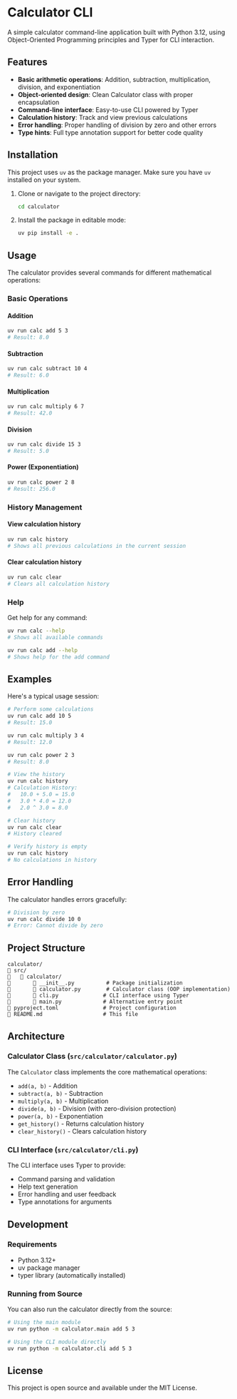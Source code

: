 # Calculator CLI

A simple calculator command-line application built with Python 3.12, using Object-Oriented Programming principles and Typer for CLI interaction.

## Features

- **Basic arithmetic operations**: Addition, subtraction, multiplication, division, and exponentiation
- **Object-oriented design**: Clean Calculator class with proper encapsulation
- **Command-line interface**: Easy-to-use CLI powered by Typer
- **Calculation history**: Track and view previous calculations
- **Error handling**: Proper handling of division by zero and other errors
- **Type hints**: Full type annotation support for better code quality

## Installation

This project uses `uv` as the package manager. Make sure you have `uv` installed on your system.

1. Clone or navigate to the project directory:
   ```bash
   cd calculator
   ```

2. Install the package in editable mode:
   ```bash
   uv pip install -e .
   ```

## Usage

The calculator provides several commands for different mathematical operations:

### Basic Operations

#### Addition
```bash
uv run calc add 5 3
# Result: 8.0
```

#### Subtraction
```bash
uv run calc subtract 10 4
# Result: 6.0
```

#### Multiplication
```bash
uv run calc multiply 6 7
# Result: 42.0
```

#### Division
```bash
uv run calc divide 15 3
# Result: 5.0
```

#### Power (Exponentiation)
```bash
uv run calc power 2 8
# Result: 256.0
```

### History Management

#### View calculation history
```bash
uv run calc history
# Shows all previous calculations in the current session
```

#### Clear calculation history
```bash
uv run calc clear
# Clears all calculation history
```

### Help

Get help for any command:
```bash
uv run calc --help
# Shows all available commands

uv run calc add --help
# Shows help for the add command
```

## Examples

Here's a typical usage session:

```bash
# Perform some calculations
uv run calc add 10 5
# Result: 15.0

uv run calc multiply 3 4
# Result: 12.0

uv run calc power 2 3
# Result: 8.0

# View the history
uv run calc history
# Calculation History:
#   10.0 + 5.0 = 15.0
#   3.0 * 4.0 = 12.0
#   2.0 ^ 3.0 = 8.0

# Clear history
uv run calc clear
# History cleared

# Verify history is empty
uv run calc history
# No calculations in history
```

## Error Handling

The calculator handles errors gracefully:

```bash
# Division by zero
uv run calc divide 10 0
# Error: Cannot divide by zero
```

## Project Structure

```
calculator/
   src/
      calculator/
          __init__.py          # Package initialization
          calculator.py        # Calculator class (OOP implementation)
          cli.py              # CLI interface using Typer
          main.py             # Alternative entry point
   pyproject.toml              # Project configuration
   README.md                   # This file
```

## Architecture

### Calculator Class (`src/calculator/calculator.py`)

The `Calculator` class implements the core mathematical operations:

- `add(a, b)` - Addition
- `subtract(a, b)` - Subtraction  
- `multiply(a, b)` - Multiplication
- `divide(a, b)` - Division (with zero-division protection)
- `power(a, b)` - Exponentiation
- `get_history()` - Returns calculation history
- `clear_history()` - Clears calculation history

### CLI Interface (`src/calculator/cli.py`)

The CLI interface uses Typer to provide:
- Command parsing and validation
- Help text generation
- Error handling and user feedback
- Type annotations for arguments

## Development

### Requirements

- Python 3.12+
- uv package manager
- typer library (automatically installed)

### Running from Source

You can also run the calculator directly from the source:

```bash
# Using the main module
uv run python -m calculator.main add 5 3

# Using the CLI module directly
uv run python -m calculator.cli add 5 3
```

## License

This project is open source and available under the MIT License.